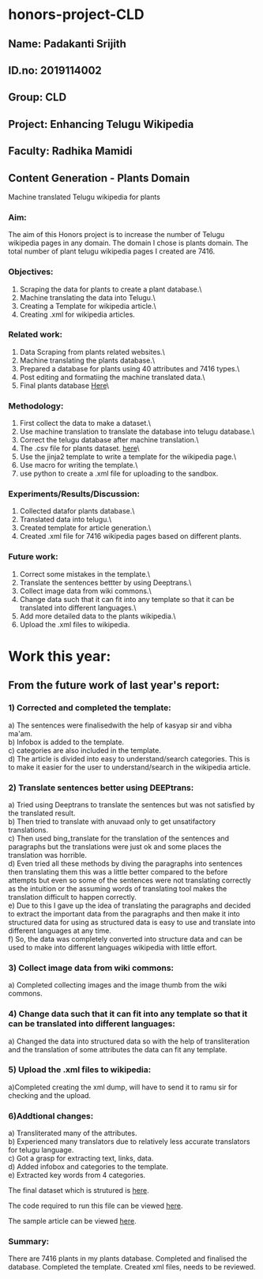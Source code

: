 # honors-project-CLD
## Name: Padakanti Srijith
## ID.no: 2019114002
## Group: CLD
## Project: Enhancing Telugu Wikipedia
## Faculty: Radhika Mamidi

## Content Generation - Plants Domain
Machine translated Telugu wikipedia for plants
### Aim: 
The aim of this Honors project is to increase the number of Telugu wikipedia pages in any domain. The domain I chose is plants domain.
The total number of plant telugu wikipedia pages I created are 7416.

### Objectives:
1) Scraping the data for plants to create a plant database.\
2) Machine translating the data into Telugu.\
3) Creating a Template for wikipedia article.\
4) Creating .xml for wikipedia articles.


### Related work:
1) Data Scraping from plants related websites.\
2) Machine translating the plants database.\
3) Prepared a database for plants using 40 attributes and 7416 types.\
4) Post editing and formatiing the machine translated data.\
5) Final plants database [Here](https://docs.google.com/spreadsheets/d/1lbGH9-2tr1NSMClUi_FNch0qDr9RmBPmwqZAEQ0M4oI/edit#gid=0)\

### Methodology:
1) First collect the data to make a dataset.\
2) Use machine translation to translate the database into telugu database.\
3) Correct the telugu database after machine translation.\
4) The .csv file for plants dataset. [here](https://docs.google.com/spreadsheets/d/1DUPudD23SuMjWWg8wX-OJzOoxEp-zePhNu3TuvISing/edit#gid=1216063786)\
5) Use the jinja2 template to write a template for the wikipedia page.\
6) Use macro for writing the template.\
7) use python to create a .xml file for uploading to the sandbox.

### Experiments/Results/Discussion:
1) Collected datafor plants database.\
2) Translated data into telugu.\
3) Created template for article generation.\
4) Created .xml file for 7416 wikipedia pages based on different plants.


### Future work:
1) Correct some mistakes in the template.\
2) Translate the sentences bettter by using Deeptrans.\
3) Collect image data from wiki commons.\
4) Change data such that it can fit into any template so that it can be translated into different languages.\
5) Add more detailed data to the plants wikipedia.\
6) Upload the .xml files to wikipedia.


# Work this year:

## From the future work of last year's report:

### 1) Corrected and completed the template:
 a) The sentences were finalisedwith the help of kasyap sir and vibha ma'am.\
 b) Infobox is added to the template.\
 c) categories are also included in the template.\
 d) The article is divided into easy to understand/search categories. This is to make it easier for the user to understand/search in the wikipedia article.
	
### 2) Translate sentences better using DEEPtrans:
 a) Tried using Deeptrans to translate the sentences but was not satisfied by the translated result.\
 b) Then tried to translate with anuvaad only to get unsatifactory translations.\
 c) Then used bing_translate for the translation of the sentences and paragraphs but the translations were just ok and some places the translation was horrible.\
 d) Even tried all these methods by diving the paragraphs into sentences then translating them this was a little better compared to the before attempts but even so some of the sentences were not translating correctly as the intuition or the assuming words of translating tool makes the translation difficult to happen correctly.\
 e) Due to this I gave up the idea of translating the paragraphs and decided to extract the important data from the paragraphs and then make it into structured data for using as structured data is easy to use and translate into different languages at any time.\
 f) So, the data was completely converted into structure data and can be used to make into  different languages wikipedia with little effort.

### 3) Collect image data from wiki commons:
 a) Completed collecting images and the image thumb from the wiki commons.
	
### 4) Change data such that it can fit into any template so that it can be translated into different languages:
 a) Changed the data into structured data so with the help of transliteration and the translation of some attributes the data can fit any template.
	
### 5) Upload the .xml files to wikipedia:
 a)Completed creating the xml dump, will have to send it to ramu sir for checking and the upload.

### 6)Addtional changes:
 a) Transliterated many of the attributes.\
 b) Experienced many translators due to relatively less accurate translators for telugu language.\
 c) Got a grasp for extracting text, links, data.\
 d) Added infobox and categories to the template.\
 e) Extracted key words from 4 categories.
	
	
The final dataset which is strutured is [here](https://docs.google.com/spreadsheets/d/17XLbnxtIJ2C-HR3W_JOmWFt6p5gpSWzygAG8D9yTvuo/edit?usp=sharing).

The code required to run this file can be viewed [here](https://colab.research.google.com/drive/1RNwc0WoeyY3_ooZnR56yYOWcFY4A0Ft4?usp=sharing).

The sample article can be viewed [here](https://te.wikipedia.org/wiki/%E0%B0%B5%E0%B0%BE%E0%B0%A1%E0%B1%81%E0%B0%95%E0%B0%B0%E0%B0%BF:Srijith2002).

### Summary:

There are 7416 plants in my plants database. Completed and finalised the database. Completed the template. Created xml files, needs to be reviewed.
